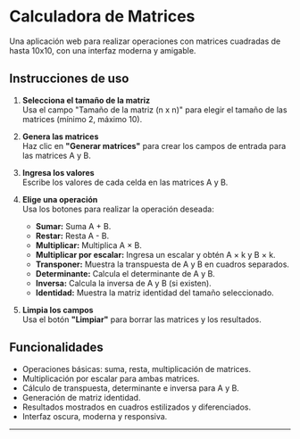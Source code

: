 # Calculadora de Matrices

Una aplicación web para realizar operaciones con matrices cuadradas de hasta 10x10, con una interfaz moderna y amigable.

## **Instrucciones de uso**

1. **Selecciona el tamaño de la matriz**  
   Usa el campo "Tamaño de la matriz (n x n)" para elegir el tamaño de las matrices (mínimo 2, máximo 10).

2. **Genera las matrices**  
   Haz clic en **"Generar matrices"** para crear los campos de entrada para las matrices A y B.

3. **Ingresa los valores**  
   Escribe los valores de cada celda en las matrices A y B.

4. **Elige una operación**  
   Usa los botones para realizar la operación deseada:
   - **Sumar:** Suma A + B.
   - **Restar:** Resta A - B.
   - **Multiplicar:** Multiplica A × B.
   - **Multiplicar por escalar:** Ingresa un escalar y obtén A × k y B × k.
   - **Transponer:** Muestra la transpuesta de A y B en cuadros separados.
   - **Determinante:** Calcula el determinante de A y B.
   - **Inversa:** Calcula la inversa de A y B (si existen).
   - **Identidad:** Muestra la matriz identidad del tamaño seleccionado.

5. **Limpia los campos**  
   Usa el botón **"Limpiar"** para borrar las matrices y los resultados.

## **Funcionalidades**

- Operaciones básicas: suma, resta, multiplicación de matrices.
- Multiplicación por escalar para ambas matrices.
- Cálculo de transpuesta, determinante e inversa para A y B.
- Generación de matriz identidad.
- Resultados mostrados en cuadros estilizados y diferenciados.
- Interfaz oscura, moderna y responsiva.

---

